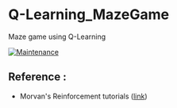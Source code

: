 # Q-Learning_MazeGame
Maze game using Q-Learning

[![Maintenance](https://img.shields.io/badge/Maintained%3F-yes-green.svg)](https://GitHub.com/Naereen/StrapDown.js/graphs/commit-activity)



## Reference : 
- Morvan's Reinforcement tutorials ([link](https://github.com/MorvanZhou/Reinforcement-learning-with-tensorflow))